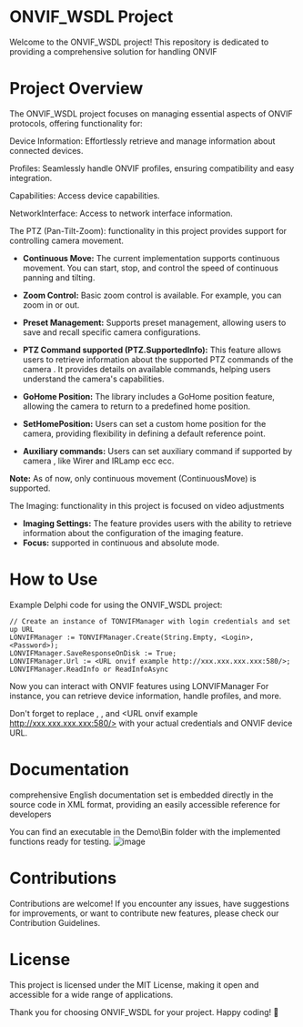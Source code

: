 # ONVIF_WSDL Project
Welcome to the ONVIF_WSDL project! This repository is dedicated to providing a comprehensive solution for handling ONVIF 

# Project Overview
The ONVIF_WSDL project focuses on managing essential aspects of ONVIF protocols, offering functionality for:

Device Information: Effortlessly retrieve and manage information about connected devices.

Profiles: Seamlessly handle ONVIF profiles, ensuring compatibility and easy integration.

Capabilities: Access device capabilities.

NetworkInterface: Access to network interface information.

The PTZ (Pan-Tilt-Zoom): functionality in this project provides support for controlling camera movement.

- **Continuous Move:** The current implementation supports continuous movement. You can start, stop, and control the speed of continuous panning and tilting.

- **Zoom Control:** Basic zoom control is available. For example, you can zoom in or out.

- **Preset Management:** Supports preset management, allowing users to save and recall specific camera configurations.
  
- **PTZ Command supported (PTZ.SupportedInfo):** This feature allows users to retrieve information about the supported PTZ commands of the camera . It provides details on available commands, helping users understand the camera's capabilities.

- **GoHome Position:** The library includes a GoHome position feature, allowing the camera to return to a predefined home position.

- **SetHomePosition:** Users can set a custom home position for the camera, providing flexibility in defining a default reference point.

- **Auxiliary commands:** Users can set auxiliary command if supported by camera , like Wirer and IRLamp ecc ecc.

**Note:** As of now, only continuous movement (ContinuousMove) is supported.

The Imaging: functionality in this project is focused on video adjustments 

- **Imaging Settings:** The feature provides users with the ability to retrieve information about the configuration of the imaging feature.
- **Focus:** supported in continuous and absolute mode.

# How to Use
Example Delphi code for using the ONVIF_WSDL project:
```delphi
// Create an instance of TONVIFManager with login credentials and set up URL
LONVIFManager := TONVIFManager.Create(String.Empty, <Login>, <Password>);
LONVIFManager.SaveResponseOnDisk := True;
LONVIFManager.Url := <URL onvif example http://xxx.xxx.xxx.xxx:580/>;
LONVIFManager.ReadInfo or ReadInfoAsync
```
Now you can interact with ONVIF features using LONVIFManager
For instance, you can retrieve device information, handle profiles, and more.

Don't forget to replace <Login>, <Password>, and <URL onvif example http://xxx.xxx.xxx.xxx:580/>
with your actual credentials and ONVIF device URL.

# Documentation
comprehensive English documentation set is embedded directly in the source code in XML format, providing an easily accessible reference for developers

You can find an executable in the Demo\Bin folder with the implemented functions ready for testing.
![image](https://github.com/amancini/ONVIF_WDSL/assets/11525545/5c406b53-0a1b-4437-9102-3f7784a978d7)

# Contributions
Contributions are welcome! If you encounter any issues, have suggestions for improvements, or want to contribute new features, please check our Contribution Guidelines.

# License
This project is licensed under the MIT License, making it open and accessible for a wide range of applications.

Thank you for choosing ONVIF_WSDL for your project. Happy coding! 🚀
